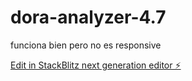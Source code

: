 # dora-analyzer-4.7

funciona bien pero no es responsive

[Edit in StackBlitz next generation editor ⚡️](https://stackblitz.com/~/github.com/CrtoContador11/dora-analyzer-4.7)
